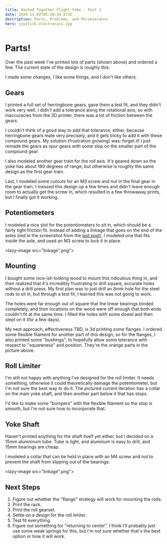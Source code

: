 ```yaml
---
title: Hacked Together Flight Yoke - Part 3
date: 2020-11-02T05:20:16.873Z
description: Parts, Problems, and Perseverance
hero: joystick-electronics.jpg
---
```

# Parts!

Over the past week I've printed lots of parts (shown above) and ordered a few. The current state of the design is roughly this:

<lazy-image src="design-11-1.png"></lazy-image>

I made some changes, I like some things, and I don't like others.

## Gears

I printed a full set of herringbone gears, gave them a test fit, and they didn't work very well. I didn't add a tolerance along the rotational axis, so with inaccuracies from the 3D printer, there was a lot of friction between the gears.

I couldn't think of a good way to add that tolerance, either, because herringbone gears mate very precisely, and it gets tricky to add it with these compound gears. My solution (frustration growing) was: forget it! I just remade the gears as spur gears with some slop on the smaller part of the compound gear.

I also modeled another gear train for the roll axis. It's geared down so the yoke has about 180 degrees of range, but otherwise is roughly the same design as the first gear train.

Last, I modeled some cutouts for an M3 screw and nut in the final gear in the gear train. I messed this design up a few times and didn't leave enough room to actually get the screw in, which resulted in a few throwaway prints, but I finally got it working.

## Potentiometers

I modeled a nice slot for the potentiometers to sit in, which should be a fairly tight friction fit. Instead of adding a linkage that goes on the end of the axles (red in the screenshot from the [last post](https://justinleniger.com/posts/2020-10-23-hacked-together-flight-yoke-part-2)), I modeled one that fits inside the axle, and used an M3 screw to lock it in place.

<lazy-image src="linkage".png"></lazy-image>

## Mounting

I bought some nice-ish looking wood to mount this ridiculous thing in, and then realized that it's incredibly frustrating to drill square, accurate holes without a drill press. My first plan was to just drill an 8mm hole for the steel rods to sit in, but through a test fit, I learned this was not going to work.

The holes were far enough out of square that the linear bearings binded completely, and their locations on the wood were off enough that both ends couldn't fit at the same time. I filled the holes with some dowel and then slept on it (for a few days).

My next approach, effectiveness TBD, is 3d printing some flanges. I ordered some flexible filament for another part of this design, so for the flanges, I also printed some "bushings", to hopefully allow some tolerance with respect to "squareness" and position. They're the orange parts in the picture above.

## Roll Limiter

I'm still not happy with anything I've designed for the roll limiter. It needs something, otherwise it could theoretically damage the potentiometer, but I'm not sure the best way to do it. The pictured current iteration has a collar on the main yoke shaft, and then another part below it that has stops.

I'd like to make some "bumpers" with the flexible filament so the stop is smooth, but I'm not sure how to incorporate that.

## Yoke Shaft

Haven't printed anything for the shaft itself yet either, but I decided on a 15mm alumninum tube. Tube is light, and alumnium is easy to drill, and 15mm bearings are cheap. 

I modeled a collar that can be held in place with an M4 screw and nut to prevent the shaft from slipping out of the bearings:

<lazy-image src="linkage".png"></lazy-image>

## Next Steps

1. Figure out whether the "flange" strategy will work for mounting the rods.
2. Print the rack.
3. Print the roll gearset.
4. Settle on a design for the roll limiter.
5. Test fit everything.
6. Figure out something for "returning to center". I think I'll probably just use some weak springs for this, but I'm not sure whether that's the best option or how it will work.
